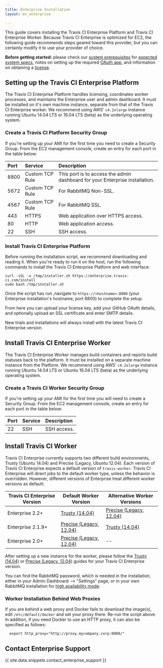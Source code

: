 ```yaml
---
title: Enterprise Installation
layout: en_enterprise

---
```


This guide covers installing the Travis CI Enterprise Platform and Travis CI
Enterprise Worker. Because Travis CI Enterprise is optimized for EC2, the following guide
recommends steps geared toward this provider, but you can certainly modify it to
use your provider of choice.

**Before getting started:** please check our [system prerequisites](/user/enterprise/prerequisites/) for
[expected system specs](/user/enterprise/prerequisites/#Host-Machine-Specs),
notes on setting up the required [OAuth app](/user/enterprise/prerequisites/#OAuth-App),
and information on obtaining a [license](/user/enterprise/prerequisites/#License).



## Setting up the Travis CI Enterprise Platform

The Travis CI Enterprise Platform handles licensing, coordinates worker
processes, and maintains the Enterprise user and admin dashboard. It must be
installed on it's own machine instance, separate from that of the Travis CI
Enterprise worker. We recommend using AWS' `c4.2xlarge` instance running
Ubuntu 14.04 LTS or 16.04 LTS (beta) as the underlying operating system.

### Create a Travis CI Platform Security Group

If you're setting up your AMI for the first time you need to create
a Security Group. From the EC2 management console, create an entry for
each port in the table below:

| Port | Service         | Description                                                                  |
|:-----|:----------------|:-----------------------------------------------------------------------------|
| 8800 | Custom TCP Rule | This port is to access the admin dashboard for your Enterprise installation. |
| 5672 | Custom TCP Rule | For RabbitMQ Non-SSL.                                                        |
| 4567 | Custom TCP Rule | For RabbitMQ SSL.                                                            |
| 443  | HTTPS           | Web application over HTTPS access.                                           |
| 80   | HTTP            | Web application access.                                                      |
| 22   | SSH             | SSH access.                                                                  |

### Install Travis CI Enterprise Platform

Before running the installation script, we recommend downloading and reading it.
When you're ready to run it on the host, run the following commands to install the
Travis CI Enterprise Platform and web interface:

```
curl -sSL -o /tmp/installer.sh https://enterprise.travis-ci.com/install
sudo bash /tmp/installer.sh
```

Once the script has run ,navigate to `https://<hostname>:8800` (your Enterprise
installation's hostname, port 8800) to complete the setup.

From here you can upload your license key, add your GitHub OAuth details, and
optionally upload an SSL certificate and enter SMTP details.

New trials and installations will always install with the latest Travis CI Enterprise version.

## Install Travis CI Enterprise Worker

The Travis CI Enterprise Worker manages build containers and reports build
statuses back to the platform. It must be installed on a separate machine
instance from the Platform. We recommend using AWS' `c4.2xlarge` instance running
Ubuntu 14.04 LTS or Ubuntu 16.04 LTS (beta) as the underlying operating system.

### Create a Travis CI Worker Security Group

If you're setting up your AMI for the first time you will need to create
a Security Group. From the EC2 management console, create an entry for
each port in the table below:

| Port | Service | Description |
|:-----|:--------|:------------|
| 22   | SSH     | SSH access. |

## Install Travis CI Worker

Travis CI Enterprise currently supports two different build environments, Trusty (Ubuntu 14.04) and Precise (Legacy, Ubuntu 12.04). Each version of Travis CI Enterprise expects a default version of `travis-worker`. Travis CI Enterprise will direct jobs to the default worker type, unless the behavior is overridden. However, different versions of Enterprise treat different worker versions as default:

| Travis CI Enterprise Version | Default Worker Version | Alternative Worker Versions |
| -- | -- | -- |
| Enterprise 2.2+ | [Trusty (14.04)](/user/enterprise/trusty/) | [Precise (Legacy, 12.04)](/user/enterprise/precise/) |
| Enterprise 2.1.9+ | [Precise (Legacy, 12.04)](/user/enterprise/precise/) | [Trusty (14.04)](/user/enterprise/trusty/) |
| Enterprise 2.0+ | [Precise (Legacy, 12.04)](/user/enterprise/precise/) | -- |

After setting up a new instance for the worker, please follow the [Trusty (14.04)](/user/enterprise/trusty/) or [Precise (Legacy, 12.04)](/user/enterprise/precise/) guides for your Travis CI Enterprise version. 

You can find the RabbitMQ password, which is needed in the installation, either in your Admin Dashboard --> "Settings" page, or in your own RabbitMQ installation for [high availability mode](/user/enterprise/high-availability/).

### Worker Installation Behind Web Proxies

<!-- TODO does this apply to the curl command or the bash tmp installer? -->

If you are behind a web proxy and Docker fails to download the image(s),
edit `/etc/default/docker` and set your proxy there. Re-run the script
above. In addition, if you need Docker to use an HTTP proxy, it can also be
specified as follows:

```
  export http_proxy="http://proxy.mycompany.corp:8080/"
```

## Contact Enterprise Support

{{ site.data.snippets.contact_enterprise_support }}

